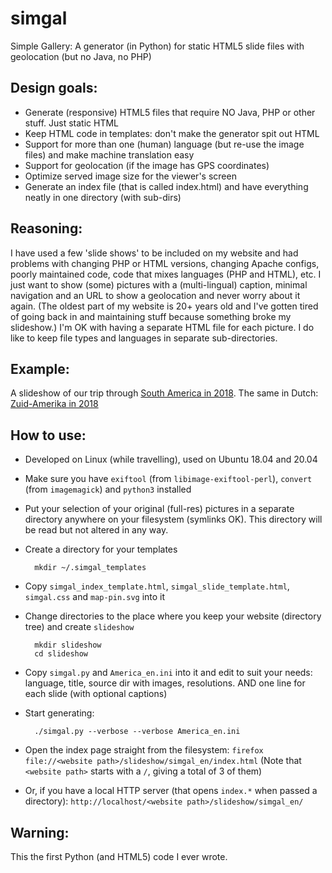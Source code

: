 # simgal
Simple Gallery: A generator (in Python) for static HTML5 slide files with geolocation (but no Java, no PHP)

## Design goals:
- Generate (responsive) HTML5 files that require NO Java, PHP or other stuff. Just static HTML
- Keep HTML code in templates: don't make the generator spit out HTML
- Support for more than one (human) language (but re-use the image files) and make machine translation easy
- Support for geolocation (if the image has GPS coordinates)
- Optimize served image size for the viewer's screen
- Generate an index file (that is called index.html) and have everything neatly in one directory (with sub-dirs)

## Reasoning:
I have used a few 'slide shows' to be included on my website and had problems with changing PHP or HTML versions, changing Apache configs, poorly maintained code, code that mixes languages (PHP and HTML), etc. I just want to show (some) pictures with a (multi-lingual) caption, minimal navigation and an URL to show a geolocation and never worry about it again. (The oldest part of my website is 20+ years old and I've gotten tired of going back in and maintaining stuff because something broke my slideshow.) I'm OK with having a separate HTML file for each picture. I do like to keep file types and languages in separate sub-directories.

## Example:
A slideshow of our trip through [South America in 2018](https://www.choam.com/2018_uy-co/slideshow/simgal_en). The same in Dutch: [Zuid-Amerika in 2018](https://www.choam.com/2018_uy-co/slideshow/simgal_nl)

## How to use:
- Developed on Linux (while travelling), used on Ubuntu 18.04 and 20.04
- Make sure you have `exiftool` (from `libimage-exiftool-perl`), `convert` (from `imagemagick`) and `python3` installed
- Put your selection of your original (full-res) pictures in a separate directory anywhere on your filesystem (symlinks OK). This directory will be read but not altered in any way. 
- Create a directory for your templates

        mkdir ~/.simgal_templates
- Copy `simgal_index_template.html`, `simgal_slide_template.html`, `simgal.css` and `map-pin.svg` into it
- Change directories to the place where you keep your website (directory tree) and create `slideshow`

        mkdir slideshow
        cd slideshow
- Copy `simgal.py` and `America_en.ini` into it and edit to suit your needs: language, title, source dir with images, resolutions. AND one line for each slide (with optional captions)
- Start generating:

        ./simgal.py --verbose --verbose America_en.ini
- Open the index page straight from the filesystem: `firefox file://<website path>/slideshow/simgal_en/index.html` (Note that `<website path>` starts with a `/`, giving a total of 3 of them)
- Or, if you have a local HTTP server (that opens `index.*` when passed a directory): `http://localhost/<website path>/slideshow/simgal_en/`

## Warning:
This the first Python (and HTML5) code I ever wrote.


<!-- 
# name		: $RCSfile: README.md,v $ $Revision: 1.2 $
# issued	: $Date: 2020/12/30 09:05:24 $
# id		: $Id: README.md,v 1.2 2020/12/30 09:05:24 adriaan Exp $

# vim:set textwidth=0 ft=markdown:
-->
